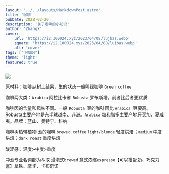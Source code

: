 ```yaml
---
layout: '../../layouts/MarkdownPost.astro'
title: '咖啡'
pubDate: 2022-02-20
description: '关于咖啡的小知识'
author: 'ZhangX'
cover:
    url: 'https://i2.100024.xyz/2023/04/08/lujbas.webp'
    square: 'https://i2.100024.xyz/2023/04/08/lujbas.webp'
    alt: 'cover'
tags: ["小知识"] 
theme: 'light'
featured: true
---
```


![](https://i2.100024.xyz/2023/04/08/lujbas.webp)

原材料：咖啡从树上结果，生的状态一般叫绿咖啡 `Green coffee`

咖啡两大类：`Arabica` 阿拉比卡和 `Robusta` 罗布斯塔。前者比后者更优质

咖啡因的含量和风味不同。一般 `Robusta `豆的咖啡因比 `Arabica `豆要高。
Robusta主要产地是东半球越南、非洲。`Arabica` 糖和脂多主要产地牙买加、夏威夷。品牌：蓝山、曼特宁、科纳

咖啡树热带植物
煮的咖啡 `brewed coffee`
`light/blonde` 轻度烘焙；`medium` 中度烘焙；`dark roast` 重度烘焙

酸涩感：轻度>中度>重度

冲煮专业名词都为萃取
浸泡式`brewed`
意式浓缩`espresso`【可以搭配奶、巧克力酱】拿铁、摩卡、卡布奇诺